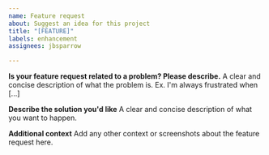 ```yaml
---
name: Feature request
about: Suggest an idea for this project
title: "[FEATURE]"
labels: enhancement
assignees: jbsparrow

---
```


**Is your feature request related to a problem? Please describe.**
A clear and concise description of what the problem is. Ex. I'm always frustrated when [...]

**Describe the solution you'd like**
A clear and concise description of what you want to happen.

**Additional context**
Add any other context or screenshots about the feature request here.
